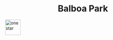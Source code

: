 <html>
<head>
    <title>Text alignment</title>
</head>
<body>
    <h1 align="center">Balboa Park</h1>
</body>

<body>

<p>
<a href="onestar.html">
<img border="0" alt="onestar" src="&#9733" width="50" height="50">
</a>
</p>

</body>
</html>

<!DOCTYPE HTML>
<html>
   <head>
      <title>One Star Reviews</title>
   </head>
   <body>
        <a href="onestar.html">
      <canvas id="newCanvas" width="50" height="45"></canvas>
      <script>
         var canvas = document.getElementById('newCanvas');
         var ctx = canvas.getContext('2d');
         ctx.fillStyle = "blue";
         ctx.beginPath();
         ctx.moveTo(108, 0.0);
         ctx.lineTo(141, 70);
         ctx.lineTo(218, 78.3);
         ctx.lineTo(162, 131);
         ctx.lineTo(175, 205);
         ctx.lineTo(108, 170);
         ctx.lineTo(41.2, 205);
         ctx.lineTo(55, 131);
         ctx.lineTo(1, 78);
         ctx.lineTo(75, 68);
         ctx.lineTo(108, 0);
         ctx.closePath();
         ctx.fill();
      </script>
   </body>
</html>